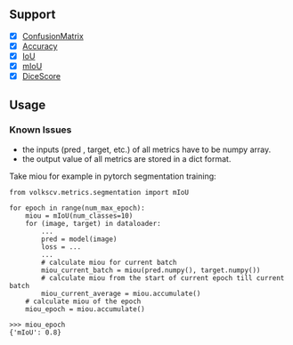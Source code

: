 ## Support
- [x] [ConfusionMatrix](https://github.com/Media-Smart/volkscv/blob/master/volkscv/metrics/segmentation/cfx_based_metrics.py)
- [x] [Accuracy](https://github.com/Media-Smart/volkscv/blob/master/volkscv/metrics/segmentation/cfx_based_metrics.py)
- [x] [IoU](https://github.com/Media-Smart/volkscv/blob/master/volkscv/metrics/segmentation/cfx_based_metrics.py)
- [x] [mIoU](https://github.com/Media-Smart/volkscv/blob/master/volkscv/metrics/segmentation/cfx_based_metrics.py)
- [x] [DiceScore](https://github.com/Media-Smart/volkscv/blob/master/volkscv/metrics/segmentation/cfx_based_metrics.py)

## Usage
### Known Issues
- the inputs (pred , target, etc.) of all metrics have to be numpy array.
- the output value of all metrics are stored in a dict format.
 
Take miou for example in pytorch segmentation training:

```shell
from volkscv.metrics.segmentation import mIoU

for epoch in range(num_max_epoch):
    miou = mIoU(num_classes=10)
    for (image, target) in dataloader:
        ...
        pred = model(image)
        loss = ...
        ...
        # calculate miou for current batch
        miou_current_batch = miou(pred.numpy(), target.numpy())
        # calculate miou from the start of current epoch till current batch
        miou_current_average = miou.accumulate()
    # calculate miou of the epoch
    miou_epoch = miou.accumulate()

>>> miou_epoch
{'mIoU': 0.8}

```
